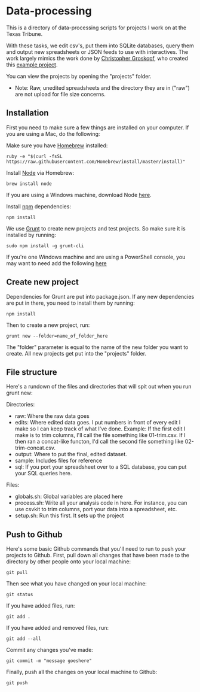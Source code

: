 # Data-processing

This is a directory of data-processing scripts for projects I work on at the Texas Tribune.

With these tasks, we edit csv's, put them into SQLite databases, query them and output new spreadsheets or JSON feeds to use with interactives. The work largely mimics the work done by [Christopher Groskopf](https://github.com/onyxfish), who created this [example project](https://github.com/onyxfish/nicar15-process).

You can view the projects by opening the "projects" folder.

* Note: Raw, unedited spreadsheets and the directory they are in ("raw") are not upload for file size concerns.

## Installation
First you need to make sure a few things are installed on your computer. If you are using a Mac, do the following:

Make sure you have [Homebrew](http://brew.sh/) installed:

	ruby -e "$(curl -fsSL https://raw.githubusercontent.com/Homebrew/install/master/install)"

Install [Node](https://nodejs.org/) via Homebrew:	
	
	brew install node

If you are using a Windows machine, download Node [here](https://nodejs.org/download/).

Install [npm](https://www.npmjs.com/) dependencies:
	
	npm install

We use [Grunt](http://gruntjs.com/) to create new projects and test projects. So make sure it is installed by running:
	
	sudo npm install -g grunt-cli

If you're one Windows machine and are using a PowerShell console, you may want to need add the following [here](https://github.com/gruntjs/grunt/issues/774#issuecomment-58268520)

## Create new project
Dependencies for Grunt are put into package.json. If any new dependencies are put in there, you need to install them by running:
	
	npm install

Then to create a new project, run: 

	grunt new --folder=name_of_folder_here 

The "folder" parameter is equal to the name of the new folder you want to create. All new projects get put into the "projects" folder.

## File structure
Here's a rundown of the files and directories that will spit out when you run grunt new:

Directories:
* raw: Where the raw data goes
* edits: Where edited data goes. I put numbers in front of every edit I make so I can keep track of what I've done. Example: If the first edit I make is to trim columns, I'll call the file something like 01-trim.csv. If I then ran a concat-like functon, I'd call the second file something like 02-trim-concat.csv.
* output: Where to put the final, edited dataset.
* sample: Includes files for reference
* sql: If you port your spreadsheet over to a SQL database, you can put your SQL queries here.

Files:
* globals.sh: Global variables are placed here
* process.sh: Write all your analysis code in here. For instance, you can use csvkit to trim columns, port your data into a spreadsheet, etc.
* setup.sh: Run this first. It sets up the project

## Push to Github
Here's some basic Github commands that you'll need to run to push your projects to Github. First, pull down all changes that have been made to the directory by other people onto your local machine:

	git pull

Then see what you have changed on your local machine:
	
	git status

If you have added files, run:

	git add .
	
If you have added and removed files, run:

	git add --all

Commit any changes you've made:

	git commit -m "message goeshere"

Finally, push all the changes on your local machine to Github:

	git push